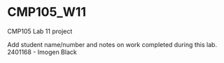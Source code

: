# CMP105_W11
CMP105 Lab 11 project

Add student name/number and notes on work completed during this lab.
2401168 - Imogen Black